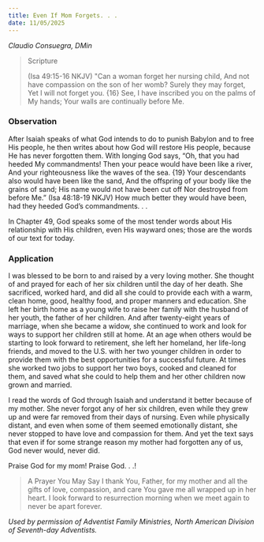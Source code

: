 ```yaml
---
title: Even If Mom Forgets. . .
date: 11/05/2025
---
```


_Claudio Consuegra, DMin_

> <p>Scripture</p>
> (Isa 49:15-16 NKJV) "Can a woman forget her nursing child, And not have compassion on the son of her womb? Surely they may forget, Yet I will not forget you. {16} See, I have inscribed you on the palms of My hands; Your walls are continually before Me.

### Observation

After Isaiah speaks of what God intends to do to punish Babylon and to free His people, he then writes about how God will restore His people, because He has never forgotten them. With longing God says, “Oh, that you had heeded My commandments! Then your peace would have been like a river, And your righteousness like the waves of the sea. {19} Your descendants also would have been like the sand, And the offspring of your body like the grains of sand; His name would not have been cut off Nor destroyed from before Me.” (Isa 48:18-19 NKJV) How much better they would have been, had they heeded God’s commandments. . .

In Chapter 49, God speaks some of the most tender words about His relationship with His children, even His wayward ones; those are the words of our text for today.

### Application

I was blessed to be born to and raised by a very loving mother. She thought of and prayed for each of her six children until the day of her death. She sacrificed, worked hard, and did all she could to provide each with a warm, clean home, good, healthy food, and proper manners and education. She left her birth home as a young wife to raise her family with the husband of her youth, the father of her children. And after twenty-eight years of marriage, when she became a widow, she continued to work and look for ways to support her children still at home. At an age when others would be starting to look forward to retirement, she left her homeland, her life-long friends, and moved to the U.S. with her two younger children in order to provide them with the best opportunities for a successful future. At times she worked two jobs to support her two boys, cooked and cleaned for them, and saved what she could to help them and her other children now grown and married.

I read the words of God through Isaiah and understand it better because of my mother. She never forgot any of her six children, even while they grew up and were far removed from their days of nursing. Even while physically distant, and even when some of them seemed emotionally distant, she never stopped to have love and compassion for them. And yet the text says that even if for some strange reason my mother had forgotten any of us, God never would, never did.

Praise God for my mom! Praise God. . .!

> <callout>A Prayer You May Say</callout>
> I thank You, Father, for my mother and all the gifts of love, compassion, and care You gave me all wrapped up in her heart. I look forward to resurrection morning when we meet again to never be apart forever.

_Used by permission of Adventist Family Ministries, North American Division of Seventh-day Adventists._